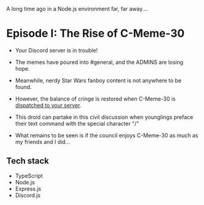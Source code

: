 A long time ago in a Node.js environment far, far away....

# Episode I: The Rise of C-Meme-30

- Your Discord server is in trouble!

- The memes have poured into #general, and the ADMINS are losing hope.

- Meanwhile, nerdy Star Wars fanboy content is not anywhere to be found.

- However, the balance of cringe is restored when C-Meme-30 is [dispatched to your server](https://discordapp.com/oauth2/authorize?&client_id=641348914343051282&scope=bot&permissions=66078976).

- This droid can partake in this civil discussion when younglings preface their text command with the special character "/"

- What remains to be seen is if the council enjoys C-Meme-30 as much as my friends and I did...

## Tech stack

- TypeScript
- Node.js
- Express.js
- Discord.js
